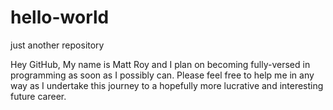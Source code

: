 # hello-world
just another repository

Hey GitHub,
  My name is Matt Roy and I plan on becoming fully-versed in programming as soon as I possibly can. Please feel free to help me in any way as I undertake this journey to a hopefully more lucrative and interesting future career. 
